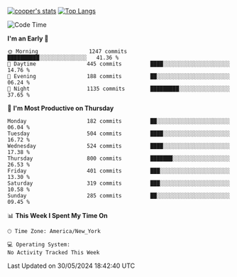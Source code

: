 [![cooper's stats](https://github-readme-stats-l2ak-km2n59e3j-coopjzs-projects.vercel.app/api?username=coopjz&count_private=true)](https://github.com/coopjz/github-readme-stats)
[![Top Langs](https://github-readme-stats-l2ak-km2n59e3j-coopjzs-projects.vercel.app/api/top-langs/?username=coopjz&count_private=true&langs_count=8&layout=compact&&hide=C)](https://github.com/coopjz/github-readme-stats)
<!--START_SECTION:waka-->
![Code Time](http://img.shields.io/badge/Code%20Time-36%20hrs%2016%20mins-blue)

**I'm an Early 🐤** 

```text
🌞 Morning                1247 commits        ██████████░░░░░░░░░░░░░░░   41.36 % 
🌆 Daytime                445 commits         ████░░░░░░░░░░░░░░░░░░░░░   14.76 % 
🌃 Evening                188 commits         ██░░░░░░░░░░░░░░░░░░░░░░░   06.24 % 
🌙 Night                  1135 commits        █████████░░░░░░░░░░░░░░░░   37.65 % 
```
📅 **I'm Most Productive on Thursday** 

```text
Monday                   182 commits         ██░░░░░░░░░░░░░░░░░░░░░░░   06.04 % 
Tuesday                  504 commits         ████░░░░░░░░░░░░░░░░░░░░░   16.72 % 
Wednesday                524 commits         ████░░░░░░░░░░░░░░░░░░░░░   17.38 % 
Thursday                 800 commits         ███████░░░░░░░░░░░░░░░░░░   26.53 % 
Friday                   401 commits         ███░░░░░░░░░░░░░░░░░░░░░░   13.30 % 
Saturday                 319 commits         ███░░░░░░░░░░░░░░░░░░░░░░   10.58 % 
Sunday                   285 commits         ██░░░░░░░░░░░░░░░░░░░░░░░   09.45 % 
```


📊 **This Week I Spent My Time On** 

```text
🕑︎ Time Zone: America/New_York

💻 Operating System: 
No Activity Tracked This Week
```


 Last Updated on 30/05/2024 18:42:40 UTC
<!--END_SECTION:waka-->

